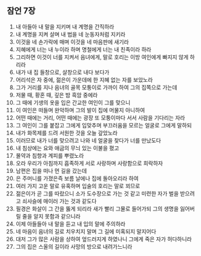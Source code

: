 ## 잠언 7장

1. 내 아들아 내 말을 지키며 내 계명을 간직하라
2. 내 계명을 지켜 살며 내 법을 네 눈동자처럼 지키라
3. 이것을 네 손가락에 매며 이것을 네 마음판에 새기라
4. 지혜에게 너는 내 누이라 하며 명철에게 너는 내 친족이라 하라
5. 그리하면 이것이 너를 지켜서 음녀에게, 말로 호리는 이방 여인에게 빠지지 않게 하리라
6. 내가 내 집 들창으로, 살창으로 내다 보다가
7. 어리석은 자 중에, 젊은이 가운데에 한 지혜 없는 자를 보았노라
8. 그가 거리를 지나 음녀의 골목 모퉁이로 가까이 하여 그의 집쪽으로 가는데
9. 저물 때, 황혼 때, 깊은 밤 흑암 중에라
10. 그 때에 기생의 옷을 입은 간교한 여인이 그를 맞으니
11. 이 여인은 떠들며 완악하며 그의 발이 집에 머물지 아니하여
12. 어떤 때에는 거리, 어떤 때에는 광장 또 모퉁이마다 서서 사람을 기다리는 자라
13. 그 여인이 그를 붙잡고 그에게 입맞추며 부끄러움을 모르는 얼굴로 그에게 말하되
14. 내가 화목제를 드려 서원한 것을 오늘 갚았노라
15. 이러므로 내가 너를 맞으려고 나와 네 얼굴을 찾다가 너를 만났도다
16. 내 침상에는 요와 애굽의 무늬 있는 이불을 폈고
17. 몰약과 침향과 계피를 뿌렸노라
18. 오라 우리가 아침까지 흡족하게 서로 사랑하며 사랑함으로 희락하자
19. 남편은 집을 떠나 먼 길을 갔는데
20. 은 주머니를 가졌은즉 보름 날에나 집에 돌아오리라 하여
21. 여러 가지 고운 말로 유혹하며 입술의 호리는 말로 꾀므로
22. 젊은이가 곧 그를 따랐으니 소가 도수장으로 가는 것 같고 미련한 자가 벌을 받으려고 쇠사슬에 매이러 가는 것과 같도다
23. 필경은 화살이 그 간을 뚫게 되리라 새가 빨리 그물로 들어가되 그의 생명을 잃어버릴 줄을 알지 못함과 같으니라
24. 이제 아들들아 내 말을 듣고 내 입의 말에 주의하라
25. 네 마음이 음녀의 길로 치우치지 말며 그 길에 미혹되지 말지어다
26. 대저 그가 많은 사람을 상하여 엎드러지게 하였나니 그에게 죽은 자가 허다하니라
27. 그의 집은 스올의 길이라 사망의 방으로 내려가느니라